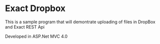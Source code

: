 # Exact Dropbox

This is a sample program that will demontrate uploading of files in DropBox and Exact REST Api

Developed in ASP.Net MVC 4.0
